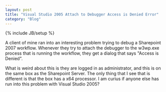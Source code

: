 ```yaml
---
layout: post
title: "Visual Studio 2005 Attach to Debugger Access is Denied Error"
category: "Blog"
---
```

{% include JB/setup %}

A client of mine ran into an interesting problem trying to debug a Sharepoint 2007 workflow. Whenever they try to attach the debugger to the w3wp.exe process that is running the workflow, they get a dialog that says "Access is Denied".

What is weird about this is they are logged in as administrator, and this is on the same box as the Sharepoint Server. The only thing that I see that is different is that the box has a x64 processor. I am curius if anyone else has run into this problem with Visual Studio 2005?